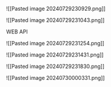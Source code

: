 ![[Pasted image 20240729230929.png]]



![[Pasted image 20240729231043.png]]



WEB API

![[Pasted image 20240729231254.png]]

![[Pasted image 20240729231431.png]]


![[Pasted image 20240729231830.png]]



![[Pasted image 20240730000331.png]]


